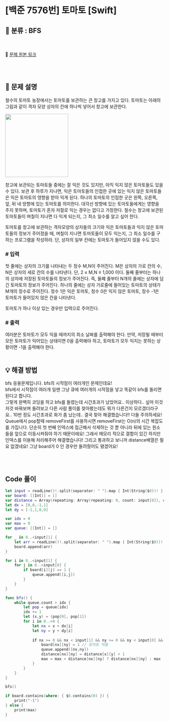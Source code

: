 # [백준 7576번] 토마토 [Swift]

## 🔎 분류 : BFS

<br><br>
🔗 [문제 원본 링크](https://www.acmicpc.net/problem/7576)

<br><br>
## 📝 문제 설명
철수의 토마토 농장에서는 토마토를 보관하는 큰 창고를 가지고 있다. 토마토는 아래의 그림과 같이 격자 모양 상자의 칸에 하나씩 넣어서 창고에 보관한다. 

<img src = "https://upload.acmicpc.net/de29c64f-dee7-4fe0-afa9-afd6fc4aad3a/-/preview/" width = "200" height = "200">


창고에 보관되는 토마토들 중에는 잘 익은 것도 있지만, 아직 익지 않은 토마토들도 있을 수 있다. 보관 후 하루가 지나면, 익은 토마토들의 인접한 곳에 있는 익지 않은 토마토들은 익은 토마토의 영향을 받아 익게 된다. 하나의 토마토의 인접한 곳은 왼쪽, 오른쪽, 앞, 뒤 네 방향에 있는 토마토를 의미한다. 대각선 방향에 있는 토마토들에게는 영향을 주지 못하며, 토마토가 혼자 저절로 익는 경우는 없다고 가정한다. 철수는 창고에 보관된 토마토들이 며칠이 지나면 다 익게 되는지, 그 최소 일수를 알고 싶어 한다.

토마토를 창고에 보관하는 격자모양의 상자들의 크기와 익은 토마토들과 익지 않은 토마토들의 정보가 주어졌을 때, 며칠이 지나면 토마토들이 모두 익는지, 그 최소 일수를 구하는 프로그램을 작성하라. 단, 상자의 일부 칸에는 토마토가 들어있지 않을 수도 있다.

### # 입력
첫 줄에는 상자의 크기를 나타내는 두 정수 M,N이 주어진다. M은 상자의 가로 칸의 수, N은 상자의 세로 칸의 수를 나타낸다. 단, 2 ≤ M,N ≤ 1,000 이다. 둘째 줄부터는 하나의 상자에 저장된 토마토들의 정보가 주어진다. 즉, 둘째 줄부터 N개의 줄에는 상자에 담긴 토마토의 정보가 주어진다. 하나의 줄에는 상자 가로줄에 들어있는 토마토의 상태가 M개의 정수로 주어진다. 정수 1은 익은 토마토, 정수 0은 익지 않은 토마토, 정수 -1은 토마토가 들어있지 않은 칸을 나타낸다.

토마토가 하나 이상 있는 경우만 입력으로 주어진다.

### # 출력
여러분은 토마토가 모두 익을 때까지의 최소 날짜를 출력해야 한다. 만약, 저장될 때부터 모든 토마토가 익어있는 상태이면 0을 출력해야 하고, 토마토가 모두 익지는 못하는 상황이면 -1을 출력해야 한다.
<br><br>
## 💡 해결 방법
bfs 응용문제입니다. bfs의 시작점이 여러개인 문제인데요!<br>
bfs에서 시작점이 여러개 일땐 그냥 큐에 여러개의 시작점을 넣고 똑같이 bfs를 돌리면 된다고 합니다.<br>
그렇게 완벽히 코딩을 하고 bfs를 돌렸는데 시간초과가 났었어요..
이상하다.. 싶어 이것저것 바꿔보며 돌려보고 다른 사람 풀이를 찾아봤는데도 뭐가 다른건지 모르겠더라구요.. 10번 정도 시간초과로 화가 좀 났는데.. 결국 찾아 해결했습니다!! 다들 주의하세요!
<br>
Queue에서 pop할때 removeFirst를 사용하시면 removeFirst는 O(n)의 시간 복잡도를 가집니다.
단순히 첫 번째 인덱스에 접근해서 삭제하는 것 뿐 아니라 뒤에 있는 원소들을 앞으로 이동시켜줘야 하기 때문이에요! 그래서 메모리 적으로 결함이 있긴 하지만 인덱스를 이용해 처리해주어 해결했습니다!
그리고 통과하고 보니까
distance배열은 필요 없겠네요! 그냥 board가 0 인 경우만 돌려줬어도 됐겠어요!

<br><br>
## Code 풀이
```Swift
let input = readLine()!.split(separator: " ").map { Int(String($0))! }
var board: [[Int]] = []
var distance = Array(repeating: Array(repeating: 0, count: input[0]), count: input[1])
let dx = [0,0,-1,1]
let dy = [-1,1,0,0]

var idx = 0
var max = 0
var queue: [[Int]] = []

for _ in 0..<input[1] {
    let arr = readLine()!.split(separator: " ").map { Int(String($0))! }
    board.append(arr)
}

for i in 0..<input[1] {
    for j in 0..<input[0] {
        if board[i][j] == 1 {
            queue.append([i,j])
        }
    }
}

func bfs() {
    while queue.count > idx {
        let pop = queue[idx]
        idx += 1
        let (x,y) = (pop[0], pop[1])
        for i in 0..<4 {
            let nx = x + dx[i]
            let ny = y + dy[i]
            
            if nx >= 0 && nx < input[1] && ny >= 0 && ny < input[0] && board[nx][ny] == 0 {
                board[nx][ny] = 1 // 토마토 익음
                queue.append([nx,ny])
                distance[nx][ny] = distance[x][y] + 1
                max = max < distance[nx][ny] ? distance[nx][ny] : max
            }
        }
    }
}

bfs()

if board.contains(where: { $0.contains(0) }) {
    print("-1")
} else {
    print(max)
}
```

